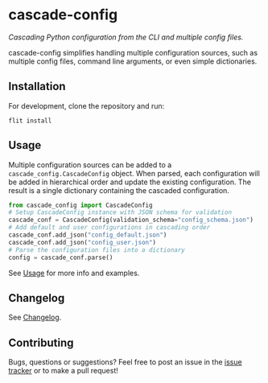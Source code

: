 # cascade-config

*Cascading Python configuration from the CLI and multiple config files.*

cascade-config simplifies handling multiple configuration sources, such as multiple
config files, command line arguments, or even simple dictionaries.

## Installation

For development, clone the repository and run:
```
flit install
```

## Usage

Multiple configuration sources can be added to a `cascade_config.CascadeConfig`
object. When parsed, each configuration will be added in hierarchical order and update
the existing configuration. The result is a single dictionary containing the cascaded
configuration.

```python
from cascade_config import CascadeConfig
# Setup CascadeConfig instance with JSON schema for validation
cascade_conf = CascadeConfig(validation_schema="config_schema.json")
# Add default and user configurations in cascading order
cascade_conf.add_json("config_default.json")
cascade_conf.add_json("config_user.json")
# Parse the configuration files into a dictionary
config = cascade_conf.parse()
```

See [Usage](https://cascade-config.readthedocs.io/en/latest/usage.html) for more info
and examples.


## Changelog

See [Changelog](https://cascade-config.readthedocs.io/en/latest/changelog.html).


## Contributing

Bugs, questions or suggestions? Feel free to post an issue in the
[issue tracker](https://github.com/RalfG/cascade-config/issues/) or to make a pull
request!
